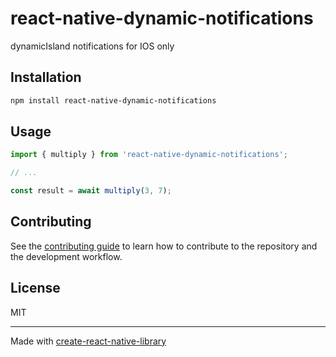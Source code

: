 # react-native-dynamic-notifications

dynamicIsland notifications for IOS only

## Installation

```sh
npm install react-native-dynamic-notifications
```

## Usage


```js
import { multiply } from 'react-native-dynamic-notifications';

// ...

const result = await multiply(3, 7);
```


## Contributing

See the [contributing guide](CONTRIBUTING.md) to learn how to contribute to the repository and the development workflow.

## License

MIT

---

Made with [create-react-native-library](https://github.com/callstack/react-native-builder-bob)
